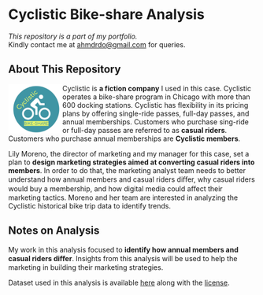 # Cyclistic Bike-share Analysis

_This repository is a part of my portfolio._  
Kindly contact me at ahmdrdo@gmail.com for queries.

## About This Repository

<img align="left" width="110" height="100" src="gallery/cyclistic_logo.jpg">Cyclistic is **a fiction company** I used in this case. Cyclistic operates a bike-share program in Chicago with more than 600 docking stations. Cyclistic has flexibility in its pricing plans by offering single-ride passes, full-day passes, and annual memberships. Customers who purchase sing-ride or full-day passes are referred to as **casual riders**. Customers who purchase annual memberships are **Cyclistic members**.

Lily Moreno, the director of marketing and my manager for this case, set a plan to **design marketing strategies aimed at converting casual riders into members**. In order to do that, the marketing analyst team needs to better understand how annual members and casual riders diﬀer, why casual riders would buy a membership, and how digital media could aﬀect their marketing tactics. Moreno and her team are interested in analyzing the Cyclistic historical bike trip data to identify trends.

## Notes on Analysis

My work in this analysis focused to **identify how annual members and casual riders diﬀer**. Insights from this analysis will be used to help the marketing in building their marketing strategies.

Dataset used in this analysis is available [here](https://divvy-tripdata.s3.amazonaws.com/index.html) along with the [license](https://ride.divvybikes.com/data-license-agreement).
